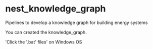 # nest_knowledge_graph
Pipelines to develop a knowledge graph for building energy systems

You can created the knowledge_graph. 

'Click the '.bat' files' on Windows OS
